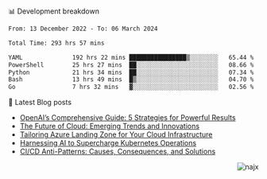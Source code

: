 📊 Development breakdown
<!--START_SECTION:waka-->

```txt
From: 13 December 2022 - To: 06 March 2024

Total Time: 293 hrs 57 mins

YAML              192 hrs 22 mins ████████████████▒░░░░░░░░   65.44 %
PowerShell        25 hrs 27 mins  ██░░░░░░░░░░░░░░░░░░░░░░░   08.66 %
Python            21 hrs 34 mins  ██░░░░░░░░░░░░░░░░░░░░░░░   07.34 %
Bash              13 hrs 49 mins  █▒░░░░░░░░░░░░░░░░░░░░░░░   04.70 %
Go                7 hrs 32 mins   ▓░░░░░░░░░░░░░░░░░░░░░░░░   02.56 %
```

<!--END_SECTION:waka-->

📕 Latest Blog posts

<!-- BLOG-POST-LIST:START -->
- [OpenAI’s Comprehensive Guide: 5 Strategies for Powerful Results](https://najx.dev/openai's-comprehensive-guide-to-prompt-writing-five-new-strategies-for-powerful-results/)
- [The Future of Cloud: Emerging Trends and Innovations](https://najx.dev/the-future-of-cloud-emerging-trends-and-innovations/)
- [Tailoring Azure Landing Zone for Your Cloud Infrastructure](https://najx.dev/tailoring-your-azure-landing-zone-for-cloud-infrastructure/)
- [Harnessing AI to Supercharge Kubernetes Operations](https://najx.dev/harnessing-ai-to-supercharge-kubernetes-operations/)
- [CI/CD Anti-Patterns: Causes, Consequences, and Solutions](https://najx.dev/cicd-anti-patterns/)
<!-- BLOG-POST-LIST:END -->

<p align="right">
  <img src="https://komarev.com/ghpvc/?username=najx&label=GitHub%20Profile%20Views&color=yellow&style=flat" alt="najx" />
</p align="center">
